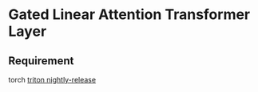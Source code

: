 # Gated Linear Attention Transformer Layer

## Requirement
torch
[triton nightly-release](https://github.com/openai/triton)






